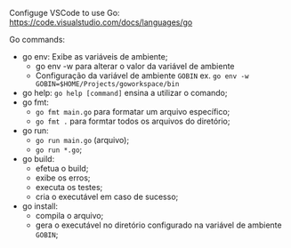 Configuge VSCode to use Go: https://code.visualstudio.com/docs/languages/go

Go commands:
- go env: Exibe as variáveis de ambiente;
  - go env -w para alterar o valor da variável de ambiente 
  - Configuração da variável de ambiente `GOBIN` ex. `go env -w GOBIN=$HOME/Projects/goworkspace/bin`
- go help: `go help [command]` ensina a utilizar o comando;
- go fmt: 
  - `go fmt main.go` para formatar um arquivo específico;
  - `go fmt .` para formtar todos os arquivos do diretório;
- go run: 
  - `go run main.go` (arquivo);
  - `go run *.go`;
- go build:
  - efetua o build;
  - exibe os erros;
  - executa os testes;
  - cria o executável em caso de sucesso;
- go install:
  - compila o arquivo;
  - gera o executável no diretório configurado na variável de ambiente `GOBIN`;
